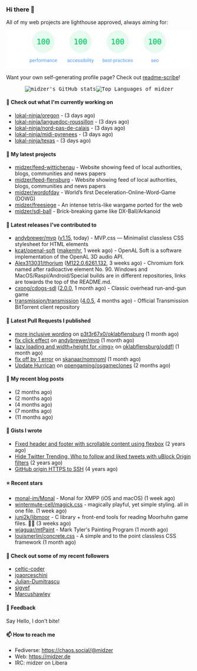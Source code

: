 ### Hi there 👋

All of my web projects are lighthouse approved, always aiming for:

<p align="center">
  <kbd><img src="https://github.com/midzer/midzer/blob/master/lighthouse.svg" alt="Lighthouse score 100s"></kbd>
</p>

Want your own self-generating profile page? Check out [readme-scribe](https://github.com/muesli/readme-scribe)!

<p align="center">
  <kbd><img src="https://github-readme-stats.vercel.app/api?username=midzer&show_icons=true&hide_title=true&hide_border=true&theme=tokyonight" alt="midzer's GitHub stats"><img height="165" src="https://github-readme-stats.vercel.app/api/top-langs/?username=midzer&layout=compact&langs_count=8&hide_border=true&theme=tokyonight" alt="Top Languages of midzer"></kbd>
</p>

#### 👷 Check out what I'm currently working on

- [lokal-ninja/oregon](https://github.com/lokal-ninja/oregon) -  (3 days ago)
- [lokal-ninja/languedoc-roussillon](https://github.com/lokal-ninja/languedoc-roussillon) -  (3 days ago)
- [lokal-ninja/nord-pas-de-calais](https://github.com/lokal-ninja/nord-pas-de-calais) -  (3 days ago)
- [lokal-ninja/midi-pyrenees](https://github.com/lokal-ninja/midi-pyrenees) -  (3 days ago)
- [lokal-ninja/texas](https://github.com/lokal-ninja/texas) -  (3 days ago)

#### 🌱 My latest projects

- [midzer/feed-wittichenau](https://github.com/midzer/feed-wittichenau) - Website showing feed of local authorities, blogs, communities and news papers
- [midzer/feed-flensburg](https://github.com/midzer/feed-flensburg) - Website showing feed of local authorities, blogs, communities and news papers
- [midzer/wordofday](https://github.com/midzer/wordofday) - World’s first Deceleration-Online-Word-Game (DOWG)
- [midzer/freesiege](https://github.com/midzer/freesiege) - An intense tetris-like wargame ported for the web
- [midzer/sdl-ball](https://github.com/midzer/sdl-ball) - Brick-breaking game like DX-Ball/Arkanoid

#### 🔭 Latest releases I've contributed to

- [andybrewer/mvp](https://github.com/andybrewer/mvp) ([v1.15](https://github.com/andybrewer/mvp/releases/tag/v1.15), today) - MVP.css — Minimalist classless CSS stylesheet for HTML elements
- [kcat/openal-soft](https://github.com/kcat/openal-soft) ([makemhr](https://github.com/kcat/openal-soft/releases/tag/makemhr), 1 week ago) - OpenAL Soft is a software implementation of the OpenAL 3D audio API.
- [Alex313031/thorium](https://github.com/Alex313031/thorium) ([M122.0.6261.132](https://github.com/Alex313031/thorium/releases/tag/M122.0.6261.132), 3 weeks ago) - Chromium fork named after radioactive element No. 90. Windows and MacOS/Raspi/Android/Special builds are in different repositories, links are towards the top of the README.md.
- [cxong/cdogs-sdl](https://github.com/cxong/cdogs-sdl) ([2.0.0](https://github.com/cxong/cdogs-sdl/releases/tag/2.0.0), 1 month ago) - Classic overhead run-and-gun game
- [transmission/transmission](https://github.com/transmission/transmission) ([4.0.5](https://github.com/transmission/transmission/releases/tag/4.0.5), 4 months ago) - Official Transmission BitTorrent client repository

#### 🔨 Latest Pull Requests I published

- [more inclusive wording](https://github.com/p3t3r67x0/oklabflensburg/pull/1) on [p3t3r67x0/oklabflensburg](https://github.com/p3t3r67x0/oklabflensburg) (1 month ago)
- [fix click effect](https://github.com/andybrewer/mvp/pull/112) on [andybrewer/mvp](https://github.com/andybrewer/mvp) (1 month ago)
- [lazy loading and width&#43;height for &lt;img&gt;](https://github.com/oklabflensburg/oddfl/pull/2) on [oklabflensburg/oddfl](https://github.com/oklabflensburg/oddfl) (1 month ago)
- [fix off by 1 error](https://github.com/skanaar/nomnoml/pull/217) on [skanaar/nomnoml](https://github.com/skanaar/nomnoml) (1 month ago)
- [Update Hurrican](https://github.com/opengaming/osgameclones/pull/2445) on [opengaming/osgameclones](https://github.com/opengaming/osgameclones) (2 months ago)

#### 📜 My recent blog posts

- [](https://midzer.de/kaiserschmarrn) (2 months ago)
- [](https://midzer.de/the-future-is-remix) (2 months ago)
- [](https://midzer.de/obatzda) (4 months ago)
- [](https://midzer.de/how-to-disrupt-an-online-conversation-legally) (7 months ago)
- [](https://midzer.de/eierlikoerkuchen) (11 months ago)

#### 📓 Gists I wrote

- [Fixed header and footer with scrollable content using flexbox](https://gist.github.com/3893ce8c0bec6f805ec1a7bb3269775d) (2 years ago)
- [Hide Twitter Trending, Who to follow and liked tweets with uBlock Origin filters](https://gist.github.com/1afc39bdf5adbfe0020d1c2212b76b87) (2 years ago)
- [GitHub origin HTTPS to SSH](https://gist.github.com/3ceba8ad7d956e02d9e920b121d8d059) (4 years ago)

#### ⭐ Recent stars

- [monal-im/Monal](https://github.com/monal-im/Monal) - Monal for XMPP (iOS and macOS) (1 week ago)
- [wintermute-cell/magick.css](https://github.com/wintermute-cell/magick.css) - magically playful, yet simple styling. all in one file. (1 week ago)
- [juni2k/libmoor](https://github.com/juni2k/libmoor) - C library &#43; front-end tools for reading Moorhuhn game files. 🐔🔫 (3 weeks ago)
- [wjaguar/mtPaint](https://github.com/wjaguar/mtPaint) - Mark Tyler&#39;s Painting Program (1 month ago)
- [louismerlin/concrete.css](https://github.com/louismerlin/concrete.css) - A simple and to the point classless CSS framework (1 month ago)

#### 👯 Check out some of my recent followers

- [celtic-coder](https://github.com/celtic-coder)
- [joaorceschini](https://github.com/joaorceschini)
- [Julian-Dumitrascu](https://github.com/Julian-Dumitrascu)
- [sigvef](https://github.com/sigvef)
- [Marcushawley](https://github.com/Marcushawley)

#### 💬 Feedback

Say Hello, I don't bite!

#### 📫 How to reach me

- Fediverse: https://chaos.social/@midzer
- Web: https://midzer.de
- IRC: midzer on Libera
